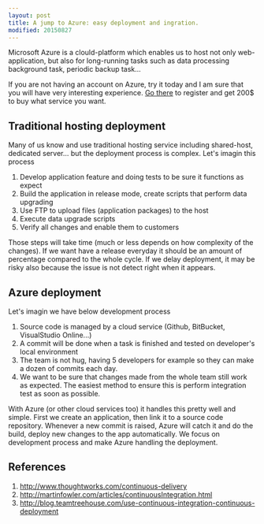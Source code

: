 ```yaml
---
layout: post
title: A jump to Azure: easy deployment and ingration.
modified: 20150827
---
```


Microsoft Azure is a clould-platform which enables us to host not only web-application,
but also for long-running tasks such as data processing background task, periodic backup task...

If you are not having an account on Azure, try it today and I am sure that 
you will have very interesting experience.
[Go there](https://azure.microsoft.com/en-us/pricing/free-trial/) to register and get 200$ to buy
what service you want.

## Traditional hosting deployment

Many of us know and use traditional hosting service including shared-host, dedicated server...
but the deployment process is complex. Let's imagin this process

1. Develop application feature and doing tests to be sure it functions as expect
2. Build the application in release mode, create scripts that perform data upgrading
3. Use FTP to upload files (application packages) to the host
4. Execute data upgrade scripts
5. Verify all changes and enable them to customers

Those steps will take time (much or less depends on how complexity of the changes).
If we want have a release everyday it should be an amount of percentage compared to the whole cycle.
If we delay deployment, it may be risky also because the issue is not detect right when it appears.

## Azure deployment

Let's imagin we have below development process

1. Source code is managed by a cloud service (Github, BitBucket, VisualStudio Online...)
2. A commit will be done when a task is finished and tested on developer's local environment
3. The team is not hug, having 5 developers for example so they can make a dozen of commits each day.
4. We want to be sure that changes made from the whole team still work as expected. The easiest method
to ensure this is perform integration test as soon as possible.

With Azure (or other cloud services too) it handles this pretty well and simple.
First we create an application, then link it to a source code repository.
Whenever a new commit is raised, Azure will catch it and do the build, deploy new changes to the app
automatically. We focus on development process and make Azure handling the deployment.

## References
1. http://www.thoughtworks.com/continuous-delivery
2. http://martinfowler.com/articles/continuousIntegration.html
3. http://blog.teamtreehouse.com/use-continuous-integration-continuous-deployment
